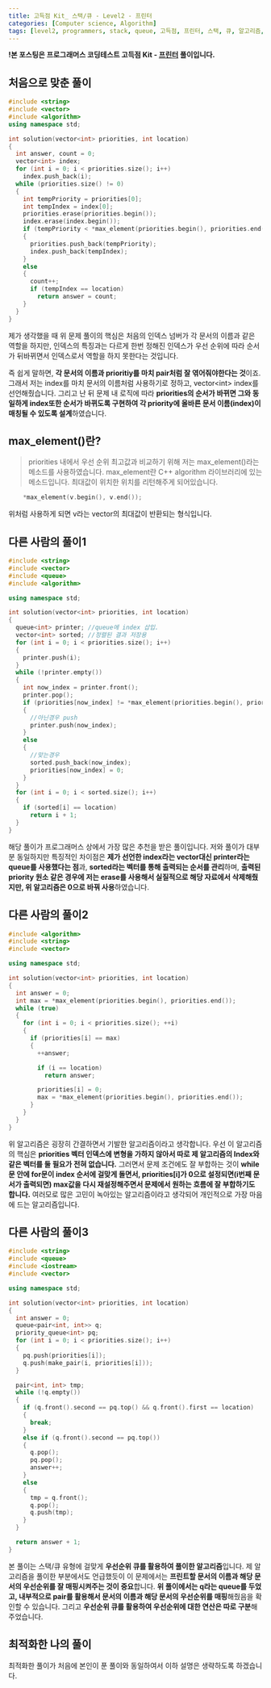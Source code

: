 ```yaml
---
title: 고득점 Kit_ 스택/큐 - Level2 - 프린터
categories: [Computer science, Algorithm]
tags: [level2, programmers, stack, queue, 고득점, 프린터, 스택, 큐, 알고리즘, 코딩 테스트, 프로그래머스]
---
```


**!본 포스팅은 프로그래머스 코딩테스트 고득점 Kit - [프린터](https://programmers.co.kr/learn/courses/30/lessons/42587) 풀이입니다.**

## 처음으로 맞춘 풀이
``` cpp
#include <string>
#include <vector>
#include <algorithm>
using namespace std;

int solution(vector<int> priorities, int location)
{
  int answer, count = 0;
  vector<int> index;
  for (int i = 0; i < priorities.size(); i++)
    index.push_back(i);
  while (priorities.size() != 0)
  {
    int tempPriority = priorities[0];
    int tempIndex = index[0];
    priorities.erase(priorities.begin());
    index.erase(index.begin());
    if (tempPriority < *max_element(priorities.begin(), priorities.end()))
    {
      priorities.push_back(tempPriority);
      index.push_back(tempIndex);
    }
    else
    {
      count++;
      if (tempIndex == location)
        return answer = count;
    }
  }
}
```

제가 생각했을 때 위 문제 풀이의 핵심은 처음의 인덱스 넘버가 각 문서의 이름과 같은 역할을 하지만, 인덱스의 특징과는 다르게 한번 정해진 인덱스가 우선 순위에 따라 순서가 뒤바뀌면서 인덱스로서 역할을 하지 못한다는 것입니다.

즉 쉽게 말하면, **각 문서의 이름과 prioritiy를 마치 pair처럼 잘 엮어줘야한다는 것**이죠.
그래서 저는 index를 마치 문서의 이름처럼 사용하기로 정하고, vector<int\> index를 선언해줬습니다. 그리고 난 뒤 문제 내 로직에 따라 **priorities의 순서가 바뀌면 그와 동일하게 index또한 순서가 바뀌도록 구현하여 각 priority에 올바른 문서 이름(index)이 매칭될 수 있도록 설계**하였습니다.

## max_element()란?
> priorities 내에서 우선 순위 최고값과 비교하기 위해 저는 max_element()라는 메소드를 사용하였습니다.
max_element란 C++ algorithm 라이브러리에 있는 메소드입니다. 최대값이 위치한 위치를 리턴해주게 되어있습니다.
``` cpp
	*max_element(v.begin(), v.end());
```
위처럼 사용하게 되면 v라는 vector의 최대값이 반환되는 형식입니다.

## 다른 사람의 풀이1
``` cpp
#include <string>
#include <vector>
#include <queue>
#include <algorithm>

using namespace std;

int solution(vector<int> priorities, int location)
{
  queue<int> printer; //queue에 index 삽입.
  vector<int> sorted; //정렬된 결과 저장용
  for (int i = 0; i < priorities.size(); i++)
  {
    printer.push(i);
  }
  while (!printer.empty())
  {
    int now_index = printer.front();
    printer.pop();
    if (priorities[now_index] != *max_element(priorities.begin(), priorities.end()))
    {
      //아닌경우 push
      printer.push(now_index);
    }
    else
    {
      //맞는경우
      sorted.push_back(now_index);
      priorities[now_index] = 0;
    }
  }
  for (int i = 0; i < sorted.size(); i++)
  {
    if (sorted[i] == location)
      return i + 1;
  }
}
```
해당 풀이가 프로그래머스 상에서 가장 많은 추천을 받은 풀이입니다. 저와 풀이가 대부분 동일하지만 특징적인 차이점은 **제가 선언한 index라는 vector대신 printer라는 queue를 사용했다는 점**과, **sorted라는 벡터를 통해 출력되는 순서를 관리**하며, **출력된 priority 원소 같은 경우에 저는 erase를 사용해서 실질적으로 해당 자료에서 삭제해줬지만, 위 알고리즘은 0으로 바꿔 사용**하였습니다.

## 다른 사람의 풀이2
``` cpp
#include <algorithm>
#include <string>
#include <vector>

using namespace std;

int solution(vector<int> priorities, int location)
{
  int answer = 0;
  int max = *max_element(priorities.begin(), priorities.end());
  while (true)
  {
    for (int i = 0; i < priorities.size(); ++i)
    {
      if (priorities[i] == max)
      {
        ++answer;

        if (i == location)
          return answer;

        priorities[i] = 0;
        max = *max_element(priorities.begin(), priorities.end());
      }
    }
  }
}
```

위 알고리즘은 굉장히 간결하면서 기발한 알고리즘이라고 생각합니다. 우선 이 알고리즘의 핵심은 **priorities 벡터 인덱스에 변형을 가하지 않아서 따로 제 알고리즘의 Index와 같은 벡터를 둘 필요가 전혀 없습니다.** 그러면서 문제 조건에도 잘 부합하는 것이 **while문 안에 for문이 index 순서에 걸맞게 돌면서, priorities[i]가 0으로 설정되면(i번째 문서가 출력되면) max값을 다시 재설정해주면서 문제에서 원하는 흐름에 잘 부합하기도 합니다.** 여러모로 많은 고민이 녹아있는 알고리즘이라고 생각되어 개인적으로 가장 마음에 드는 알고리즘입니다.

## 다른 사람의 풀이3
``` cpp
#include <string>
#include <queue>
#include <iostream>
#include <vector>

using namespace std;

int solution(vector<int> priorities, int location)
{
  int answer = 0;
  queue<pair<int, int>> q;
  priority_queue<int> pq;
  for (int i = 0; i < priorities.size(); i++)
  {
    pq.push(priorities[i]);
    q.push(make_pair(i, priorities[i]));
  }

  pair<int, int> tmp;
  while (!q.empty())
  {
    if (q.front().second == pq.top() && q.front().first == location)
    {
      break;
    }
    else if (q.front().second == pq.top())
    {
      q.pop();
      pq.pop();
      answer++;
    }
    else
    {
      tmp = q.front();
      q.pop();
      q.push(tmp);
    }
  }

  return answer + 1;
}
```

본 풀이는 스택/큐 유형에 걸맞게 **우선순위 큐를 활용하여 풀이한 알고리즘**입니다. 제 알고리즘을 풀이한 부분에서도 언급했듯이 이 문제에서는 **프린트할 문서의 이름과 해당 문서의 우선순위를 잘 매핑시켜주는 것이 중요**합니다. **위 풀이에서는 q라는 queue를 두었고, 내부적으로 pair를 활용해서 문서의 이름과 해당 문서의 우선순위를 매핑**해줬음을 확인할 수 있습니다.
그리고 **우선순위 큐를 활용하여 우선순위에 대한 연산은 따로 구분**해주었습니다. 

## 최적화한 나의 풀이
최적화한 풀이가 처음에 본인이 푼 풀이와 동일하여서 이하 설명은 생략하도록 하겠습니다.
